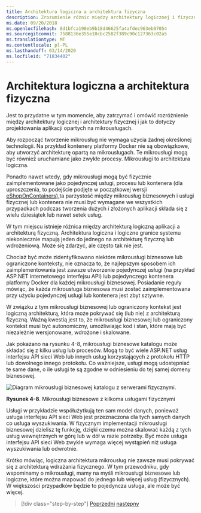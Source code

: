 ```yaml
---
title: Architektura logiczna a architektura fizyczna
description: Zrozumienie różnic między architektury logicznej i fizycznej.
ms.date: 09/20/2018
ms.openlocfilehash: 8d1bfca190eb9b18d46625fa4afdec963eb07054
ms.sourcegitcommit: 7588136e355e10cbc2582f389c90c127363c02a5
ms.translationtype: MT
ms.contentlocale: pl-PL
ms.lasthandoff: 03/14/2020
ms.locfileid: "71834402"
---
```

# <a name="logical-architecture-versus-physical-architecture"></a>Architektura logiczna a architektura fizyczna

Jest to przydatne w tym momencie, aby zatrzymać i omówić rozróżnienie między architektury logicznej i architektury fizycznej i jak to dotyczy projektowania aplikacji opartych na mikrousługach.

Aby rozpocząć tworzenie mikrousług nie wymaga użycia żadnej określonej technologii. Na przykład kontenery platformy Docker nie są obowiązkowe, aby utworzyć architekturę opartą na mikrousługach. Te mikrousługi mogą być również uruchamiane jako zwykłe procesy. Mikrousługi to architektura logiczna.

Ponadto nawet wtedy, gdy mikrousługi mogą być fizycznie zaimplementowane jako pojedynczej usługi, procesu lub kontenera (dla uproszczenia, to podejście podjęte w początkowej wersji [eShopOnContainers),](https://aka.ms/MicroservicesArchitecture)ta parzystość między mikrousług biznesowych i usługi fizycznej lub kontenera nie musi być wymagane we wszystkich przypadkach podczas tworzenia dużych i złożonych aplikacji składa się z wielu dziesiątek lub nawet setek usług.

W tym miejscu istnieje różnica między architekturą logiczną aplikacji a architekturą fizyczną. Architektura logiczna i logiczne granice systemu niekoniecznie mapują jeden do jednego na architekturę fizyczną lub wdrożeniową. Może się zdarzyć, ale często tak nie jest.

Chociaż być może zidentyfikowano niektóre mikrousługi biznesowe lub ograniczone konteksty, nie oznacza to, że najlepszym sposobem ich zaimplementowania jest zawsze utworzenie pojedynczej usługi (na przykład ASP.NET internetowego interfejsu API) lub pojedynczego kontenera platformy Docker dla każdej mikrousługi biznesowej. Posiadanie reguły mówiąc, że każda mikrousługa biznesowa musi zostać zaimplementowana przy użyciu pojedynczej usługi lub kontenera jest zbyt sztywne.

W związku z tym mikrousługi biznesowej lub ograniczony kontekst jest logiczną architekturą, która może pokrywać się (lub nie) z architekturą fizyczną. Ważną kwestią jest to, że mikrousługi biznesowej lub ograniczony kontekst musi być autonomiczny, umożliwiając kod i stan, które mają być niezależnie wersjonowane, wdrożone i skalowane.

Jak pokazano na rysunku 4-8, mikrousługi biznesowe katalogu może składać się z kilku usług lub procesów. Mogą to być wiele ASP.NET usług interfejsu API sieci Web lub innych usług korzystających z protokołu HTTP lub dowolnego innego protokołu. Co ważniejsze, usługi mogą udostępniać te same dane, o ile usługi te są zgodne w odniesieniu do tej samej domeny biznesowej.

![Diagram mikrousługi biznesowej katalogu z serwerami fizycznymi.](./media/logical-versus-physical-architecture/multiple-physical-services.png)

**Rysunek 4-8**. Mikrousługi biznesowe z kilkoma usługami fizycznymi

Usługi w przykładzie współużytkują ten sam model danych, ponieważ usługa interfejsu API sieci Web jest przeznaczona dla tych samych danych co usługa wyszukiwania. W fizycznym implementacji mikrousługi biznesowej dzielisz tę funkcję, dzięki czemu można skalować każdą z tych usług wewnętrznych w górę lub w dół w razie potrzeby. Być może usługa interfejsu API sieci Web zwykle wymaga więcej wystąpień niż usługa wyszukiwania lub odwrotnie.

Krótko mówiąc, logiczna architektura mikrousług nie zawsze musi pokrywać się z architekturą wdrażania fizycznego. W tym przewodniku, gdy wspominamy o mikrousługi, mamy na myśli mikrousługi biznesowe lub logiczne, które można mapować do jednego lub więcej usług (fizycznych). W większości przypadków będzie to pojedyncza usługa, ale może być więcej.

>[!div class="step-by-step"]
>[Poprzedni](data-sovereignty-per-microservice.md)
>[następny](distributed-data-management.md)

